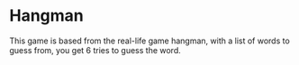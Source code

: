 # Hangman  
This game is based from the real-life game hangman, with a list of words to guess from, you get 6 tries to guess the word. 
